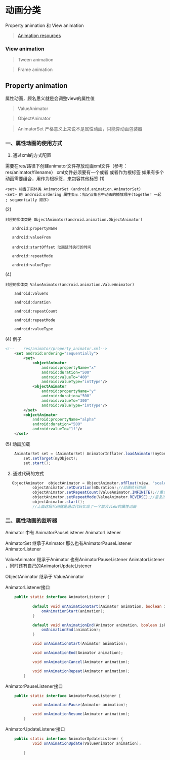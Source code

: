 动画分类
==

Property animation 和 View animation  

> [Animation resources](https://developer.android.com/guide/topics/resources/animation-resource)

### View animation  
> Tween animation

> Frame animation



## Property animation

属性动画，顾名思义就是会调整view的属性值

> ValueAnimator

> ObjectAnimator

> AnimatorSet 严格意义上来说不是属性动画，只能算动画包装器


### 一、属性动画的使用方式
1) 通过xml的方式配置

需要在res/路径下创建animator文件存放动画xml文件（参考：res/animator/filename）
xml文件必须要有一个<set>或者 <objectAnimator>或者<valueAnimator>作为根标签
如果有多个动画需要组合，用<set>作为根标签，来包容其他标签
(1) <set>

    <set> 相当于实体类 AnimatorSet (android.animation.AnimatorSet)
    <set> 的 android:ordering 属性表示：指定该集合中动画的播放顺序(together 一起 ; sequentially 顺序)
(2) <objectAnimator>

    对应的实体类是 ObjectAnimator(android.animation.ObjectAnimator)
```text
   android:propertyName
           
   android:valueFrom
           
   android:startOffset 动画延时执行的时间
           
   android:repeatMode
           
   android:valueType 
```
(4) <animator>

    对应的实体类 ValueAnimator(android.animation.ValueAnimator)
```text
    android:valueTo
           
    android:duration
            
    android:repeatCount

    android:repeatMode

    android:valueType
```
(4) 例子
```xml
<!--    res/animator/property_animator.xml-->
    <set android:ordering="sequentially">
        <set>
            <objectAnimator
                android:propertyName="x"
                android:duration="500"
                android:valueTo="400"
                android:valueType="intType"/>
            <objectAnimator
                android:propertyName="y"
                android:duration="500"
                android:valueTo="300"
                android:valueType="intType"/>
        </set>
        <objectAnimator
            android:propertyName="alpha"
            android:duration="500"
            android:valueTo="1f"/>
    </set>
```
(5) 动画加载
```java
    AnimatorSet set = (AnimatorSet) AnimatorInflater.loadAnimator(myContext,R.animator.property_animator);
        set.setTarget(myObject);
        set.start();
```
2) 通过代码的方式
```java
   ObjectAnimator  objectAnimator = ObjectAnimator.ofFloat(view, "scaleX",1f, 1.5f);
            objectAnimator.setDuration(mDuration);//动画执行时间
            objectAnimator.setRepeatCount(ValueAnimator.INFINITE);//重复次数
            objectAnimator.setRepeatMode(ValueAnimator.REVERSE);//重复的模式
            objectAnimator.start();
            //上面这段代码就是通过代码实现了一个放大view的属性动画
```

### 二、属性动画的监听器
Animator 中有 AnimatorPauseListener AnimatorListener

AnimatorSet 继承于Animator 那么也有AnimatorPauseListener AnimatorListener

ValueAnimator 继承于Animator 也有AnimatorPauseListener AnimatorListener ，同时还有自己的AnimatorUpdateListener  

ObjectAnimator 继承于 ValueAnimator

AnimatorListener接口
```java
    public static interface AnimatorListener {
    
            default void onAnimationStart(Animator animation, boolean isReverse) {
                onAnimationStart(animation);
            }

            default void onAnimationEnd(Animator animation, boolean isReverse) {
                onAnimationEnd(animation);
            }

            void onAnimationStart(Animator animation);

            void onAnimationEnd(Animator animation);

            void onAnimationCancel(Animator animation);

            void onAnimationRepeat(Animator animation);
        }
```
AnimatorPauseListener接口
```java
    public static interface AnimatorPauseListener {

            void onAnimationPause(Animator animation);

            void onAnimationResume(Animator animation);
        }
```
AnimatorUpdateListener接口
```java
    public static interface AnimatorUpdateListener {
            void onAnimationUpdate(ValueAnimator animation);
    
        }
```

